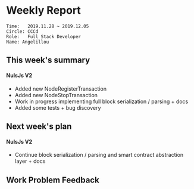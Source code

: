 # Weekly Report 
```
Time: 	2019.11.28 ~ 2019.12.05
Circle: CCCd
Role:	Full Stack Developer
Name: Angelillou
```
## This week's summary

#### NulsJs V2
- Added new NodeRegisterTransaction
- Added new NodeStopTransaction
- Work in progress implementing full block serialization / parsing + docs
- Added some tests + bug discovery

## Next week's plan

#### NulsJs V2
- Continue block serialization / parsing and smart contract abstraction layer + docs

## Work Problem Feedback
